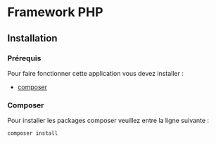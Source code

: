 # Framework PHP #
## Installation ##
### Prérequis ###
Pour faire fonctionner cette application vous devez installer : 
* [composer](getcomposer.org)
### Composer ###
Pour installer les packages composer veuillez entre la ligne suivante : 
``` bash
composer install
```